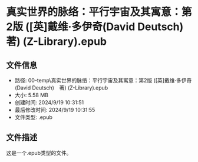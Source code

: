 ﻿# 真实世界的脉络：平行宇宙及其寓意：第2版 ([英]戴维·多伊奇(David Deutsch)　著) (Z-Library).epub

## 文件信息
- 路径: 00-temp\真实世界的脉络：平行宇宙及其寓意：第2版 ([英]戴维·多伊奇(David Deutsch)　著) (Z-Library).epub
- 大小: 5.58 MB
- 创建时间: 2024/9/19 10:31:51
- 最后修改时间: 2024/9/19 10:31:55
- 文件类型: .epub

## 文件描述
这是一个.epub类型的文件。


